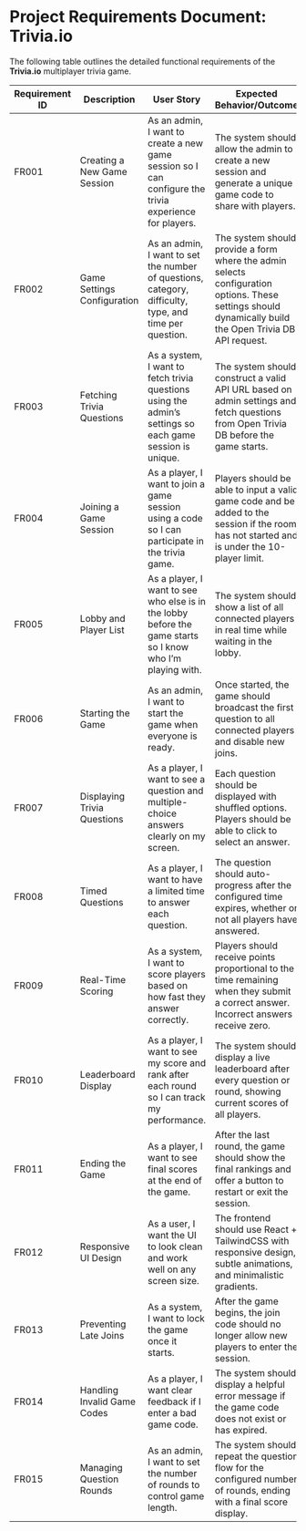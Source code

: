 # **Project Requirements Document: Trivia.io**

The following table outlines the detailed functional requirements of the **Trivia.io** multiplayer trivia game.

| Requirement ID | Description                      | User Story                                                                                              | Expected Behavior/Outcome                                                                                                                                           |
|----------------|----------------------------------|---------------------------------------------------------------------------------------------------------|---------------------------------------------------------------------------------------------------------------------------------------------------------------------|
| FR001          | Creating a New Game Session      | As an admin, I want to create a new game session so I can configure the trivia experience for players.  | The system should allow the admin to create a new session and generate a unique game code to share with players.                                                    |
| FR002          | Game Settings Configuration      | As an admin, I want to set the number of questions, category, difficulty, type, and time per question.  | The system should provide a form where the admin selects configuration options. These settings should dynamically build the Open Trivia DB API request.            |
| FR003          | Fetching Trivia Questions        | As a system, I want to fetch trivia questions using the admin’s settings so each game session is unique.| The system should construct a valid API URL based on admin settings and fetch questions from Open Trivia DB before the game starts.                                |
| FR004          | Joining a Game Session           | As a player, I want to join a game session using a code so I can participate in the trivia game.        | Players should be able to input a valid game code and be added to the session if the room has not started and is under the 10-player limit.                        |
| FR005          | Lobby and Player List            | As a player, I want to see who else is in the lobby before the game starts so I know who I’m playing with.| The system should show a list of all connected players in real time while waiting in the lobby.                                                                     |
| FR006          | Starting the Game                | As an admin, I want to start the game when everyone is ready.                                           | Once started, the game should broadcast the first question to all connected players and disable new joins.                                                          |
| FR007          | Displaying Trivia Questions      | As a player, I want to see a question and multiple-choice answers clearly on my screen.                 | Each question should be displayed with shuffled options. Players should be able to click to select an answer.                                                       |
| FR008          | Timed Questions                  | As a player, I want to have a limited time to answer each question.                                     | The question should auto-progress after the configured time expires, whether or not all players have answered.                                                      |
| FR009          | Real-Time Scoring                | As a system, I want to score players based on how fast they answer correctly.                           | Players should receive points proportional to the time remaining when they submit a correct answer. Incorrect answers receive zero.                                |
| FR010          | Leaderboard Display              | As a player, I want to see my score and rank after each round so I can track my performance.            | The system should display a live leaderboard after every question or round, showing current scores of all players.                                                  |
| FR011          | Ending the Game                  | As a player, I want to see final scores at the end of the game.                                         | After the last round, the game should show the final rankings and offer a button to restart or exit the session.                                                   |
| FR012          | Responsive UI Design             | As a user, I want the UI to look clean and work well on any screen size.                               | The frontend should use React + TailwindCSS with responsive design, subtle animations, and minimalistic gradients.                                                  |
| FR013          | Preventing Late Joins            | As a system, I want to lock the game once it starts.                                                    | After the game begins, the join code should no longer allow new players to enter the session.                                                                      |
| FR014          | Handling Invalid Game Codes      | As a player, I want clear feedback if I enter a bad game code.                                          | The system should display a helpful error message if the game code does not exist or has expired.                                                                   |
| FR015          | Managing Question Rounds         | As an admin, I want to set the number of rounds to control game length.                                | The system should repeat the question flow for the configured number of rounds, ending with a final score display.                                                  |
